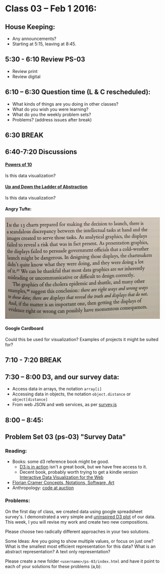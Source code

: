 # Class 03 –  Feb 1  2016:

## House Keeping:
* Any announcements?
* Starting at 5:15, leaving at 8:45.

## 5:30 - 6:10 Review PS-03
* Review print
* Review digital

## 6:10 – 6:30 Question time (L & C rescheduled):

* What kinds of things are you doing in other classes?
* What do you wish you were learning?
* What do you the weekly problem sets?
* Problems? (address issues after break)

## 6:30 BREAK

## 6:40-7:20 Discussions
#### [Powers of 10](https://www.youtube.com/watch?v=0fKBhvDjuy0)
Is this data visualization?
#### [Up and Down the Ladder of Abstraction](http://worrydream.com/#!2/LadderOfAbstraction)
Is this data visualization?
#### Angry Tufte:
<img class="illustration" src="tufte.jpg" alt="There are wrong ways">


#### Google Cardboard
Could this be used for visualization? Examples of projects it might be suited for?

## 7:10 - 7:20 BREAK

## 7:30 – 8:00 D3, and our survey data:
* Access data in arrays, the notation `array[i]`
* Accessing data in objects, the notation `object.distance` or `object[distance]`
* From web JSON and web services, as per [survey.js](js/survey.js)

## 8:00 – 8:45:


## Problem Set 03 (ps-03) "Survey Data"
### Reading:
* Books: some d3 reference book might be good.
    * [D3.js in action](http://proquest.safaribooksonline.com.ezproxy.neu.edu/book/programming/javascript/9781617292118) isn't a great book, but we have free access to it.
    * Decent book, probably worth trying to get a kindle version [Interactive Data Visualization for the Web](http://www.amazon.com/Interactive-Data-Visualization-Scott-Murray/dp/1449339735)
* [Florian Cramer
Concepts, Notations, Software, Art](http://www.netzliteratur.net/cramer/concepts_notations_software_art.html)
* Anthropology: [code at auction](https://www.artsy.net/auction/the-algorithm-auction)

### Problems:
On the first day of class, we created data using google spreadsheet survey's. I demonstrated a very simple and [uninspired D3 plot](../survey.html) of our data. This week, I you will revise my work and create two new compositions.

Please choose two radically different approaches in your two solutions.

Some Ideas: Are you going to show multiple values, or focus on just one? What is the smallest most efficient representation for this data? What is an abstract representation? A text only representation?

Please create a new folder `<username>/ps-03/index.html` and have it point to each of your solutions for these problems (a,b):

